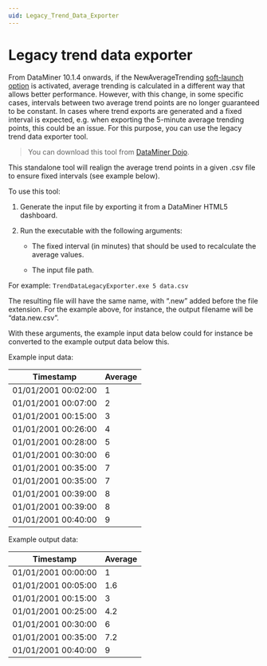```yaml
---
uid: Legacy_Trend_Data_Exporter
---
```


# Legacy trend data exporter

From DataMiner 10.1.4 onwards, if the NewAverageTrending [soft-launch option](xref:SoftLaunchOptions) is activated, average trending is calculated in a different way that allows better performance. However, with this change, in some specific cases, intervals between two average trend points are no longer guaranteed to be constant. In cases where trend exports are generated and a fixed interval is expected, e.g. when exporting the 5-minute average trending points, this could be an issue. For this purpose, you can use the legacy trend data exporter tool.

> You can download this tool from [DataMiner Dojo](https://community.dataminer.services/download/legacy-trend-data-exporter/).

This standalone tool will realign the average trend points in a given .csv file to ensure fixed intervals (see example below).

To use this tool:

1. Generate the input file by exporting it from a DataMiner HTML5 dashboard.

1. Run the executable with the following arguments:

   - The fixed interval (in minutes) that should be used to recalculate the average values.

   - The input file path.

For example: `TrendDataLegacyExporter.exe 5 data.csv`

The resulting file will have the same name, with “.new” added before the file extension. For the example above, for instance, the output filename will be “data.new.csv”.

With these arguments, the example input data below could for instance be converted to the example output data below this.

Example input data:

| **Timestamp** | **Average** |
|---------------|-------------|
| 01/01/2001 00:02:00 | 1 |
| 01/01/2001 00:07:00 | 2 |
| 01/01/2001 00:15:00 | 3 |
| 01/01/2001 00:26:00 | 4 |
| 01/01/2001 00:28:00 | 5 |
| 01/01/2001 00:30:00 | 6 |
| 01/01/2001 00:35:00 | 7 |
| 01/01/2001 00:35:00 | 7 |
| 01/01/2001 00:39:00 | 8 |
| 01/01/2001 00:39:00 | 8 |
| 01/01/2001 00:40:00 | 9 |

Example output data:

| **Timestamp** | **Average** |
|--|--|
| 01/01/2001 00:00:00 | 1 |
| 01/01/2001 00:05:00 | 1.6 |
| 01/01/2001 00:15:00 | 3 |
| 01/01/2001 00:25:00 | 4.2 |
| 01/01/2001 00:30:00 | 6 |
| 01/01/2001 00:35:00 | 7.2 |
| 01/01/2001 00:40:00 | 9 |
